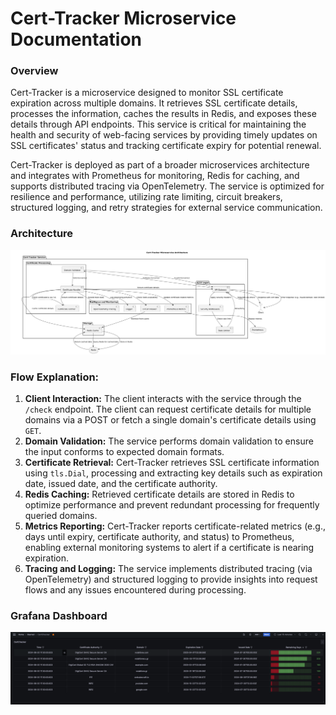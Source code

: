 # Cert-Tracker Microservice Documentation

### Overview

Cert-Tracker is a microservice designed to monitor SSL certificate expiration across multiple domains. It retrieves SSL certificate details, processes the information, caches the results in Redis, and exposes these details through API endpoints. This service is critical for maintaining the health and security of web-facing services by providing timely updates on SSL certificates' status and tracking certificate expiry for potential renewal.

Cert-Tracker is deployed as part of a broader microservices architecture and integrates with Prometheus for monitoring, Redis for caching, and supports distributed tracing via OpenTelemetry. The service is optimized for resilience and performance, utilizing rate limiting, circuit breakers, structured logging, and retry strategies for external service communication.

### Architecture

![Cert-Tracker Architecture](./diagram/certTracker.png)

### Flow Explanation:

1. **Client Interaction:** The client interacts with the service through the `/check` endpoint. The client can request certificate details for multiple domains via a POST or fetch a single domain's certificate details using `GET`.
2. **Domain Validation:** The service performs domain validation to ensure the input conforms to expected domain formats.
3. **Certificate Retrieval:** Cert-Tracker retrieves SSL certificate information using `tls.Dial`, processing and extracting key details such as expiration date, issued date, and the certificate authority.
4. **Redis Caching:** Retrieved certificate details are stored in Redis to optimize performance and prevent redundant processing for frequently queried domains.
5. **Metrics Reporting:** Cert-Tracker reports certificate-related metrics (e.g., days until expiry, certificate authority, and status) to Prometheus, enabling external monitoring systems to alert if a certificate is nearing expiration.
6. **Tracing and Logging:** The service implements distributed tracing (via OpenTelemetry) and structured logging to provide insights into request flows and any issues encountered during processing.

### Grafana Dashboard

![CertTracker](./images/grafana-dashboard.png)
